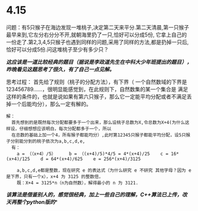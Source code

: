 # 4.15
问题：有5只猴子在海边发现一堆桃子,决定第二天来平分.第二天清晨,第一只猴子最早来到,它左分右分分不开,就朝海里扔了一只,恰好可以分成5份,
它拿上自己的一份走了.第2,3,4,5只猴子也遇到同样的问题,采用了同样的方法,都是扔掉一只后,恰好可以分成5份.问这堆桃子至少有多少只？

***这应该是一道比较经典的题目（据说是李政道先生在中科大少年班提出的题目），昨晚看见这题思考了很久，有了自己一点见解。***

思考过程：
    首先给了规则（桃子的分配方法），有下界（ 一个自然数域的下界是123456789......，很明显能感觉到，在此规则下，自然数集的某一个集合是
    满足这样的条件的，也就是说如果有第六只猴子，那么它一定能平均分配或者不满足丢掉一个后能均分），那么一定有解的。
    
    解：
      首先想到的是既然每次分配都要多于一个出来，那么设桃子总数为X,令总数为X+4(为什么这样设，仔细想想应该明白，每次分配都多于一个，所以
      在总数的基础上加一个4，所有猴子都能均分）,此时第12345只猴子都能平均分配，设5只猴子分别能分到的桃子依次为a,b,c,d,e,
      有：
        a = （（x+4）/5）     b = （(x+4)/5)*4/5 = 4*(x+4)/25    c = 16*(x+4)/125    d = 64*(x+4)/625    e = 256*(x+4)/3125
        
        a,b,c,d,e都是整数，现在研究 e 的表达式（为什么研究 e 不研究 其他字母？因为 e 是下界，只有一个x），x+4 为 3125 的整数倍，
        既：X+4 = 3125*n（n为自然数），解得最小的 n 为 3121.
        
        
***该算法是借鉴别人的，感觉很经典，加上一些自己的理解，C++算法已上传，改天再整个python版的****
